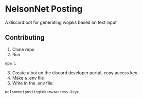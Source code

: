 # NelsonNet Posting
A discord bot for generating wojaks based on text input

## Contributing
1. Clone repo
2. Run 
```bash
npm i
```
3. Create a bot on the discord developer portal, copy access key.
4. Make a .env file
5. Write in the .env file:
```
nelsonnetpostingtoken=<access-key>
```